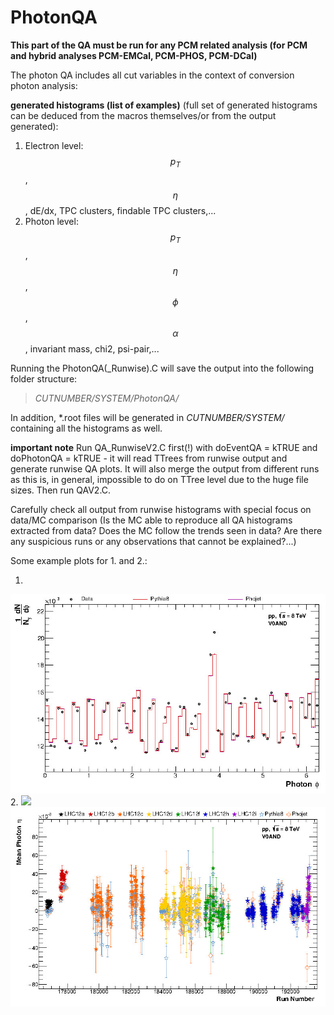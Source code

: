 # PhotonQA 

**This part of the QA must be run for any PCM related analysis (for PCM and hybrid analyses PCM-EMCal, PCM-PHOS, PCM-DCal)**

The photon QA includes all cut variables in the context of conversion photon analysis:

**generated histograms (list of examples)** (full set of generated histograms can be deduced from the macros themselves/or from the output generated):
1. Electron level:  $$p_T$$, $$\eta$$, dE/dx, TPC clusters, findable TPC clusters,...
2. Photon level: $$p_T$$, $$\eta$$, $$\phi$$, $$\alpha$$, invariant mass, chi2, psi-pair,...

Running the PhotonQA(_Runwise).C will save the output into the following folder structure: 
> _CUTNUMBER/SYSTEM/PhotonQA/_ 

In addition, *.root files will be generated in _CUTNUMBER/SYSTEM/_ containing all the histograms as well.

**important note**
Run QA_RunwiseV2.C first(!) with doEventQA = kTRUE and doPhotonQA = kTRUE - it will read TTrees from runwise output and generate runwise QA plots. It will also merge the output from different runs as this is, in general, impossible to do on TTree level due to the huge file sizes.
Then run QAV2.C.

Carefully check all output from runwise histograms with special focus on data/MC comparison (Is the MC able to reproduce all QA histograms extracted from data? Does the MC follow the trends seen in data? Are there any suspicious runs or any observations that cannot be explained?...)

Some example plots for 1. and 2.:

1.
 ![](/QA/figures/Photon_Phi.jpg)
2. 
 ![](/QA/Armenteros_LHC12h.jpg)
 ![](/QA/figures/hGammaEta.jpg)





